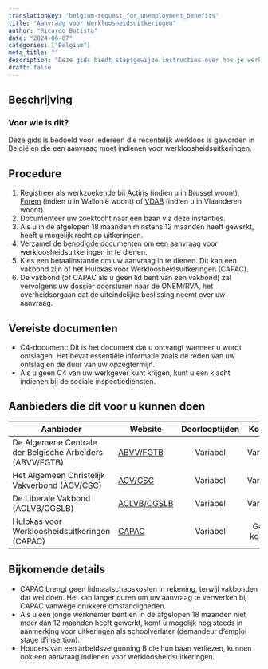 ```yaml
---
translationKey: 'belgium-request_for_unemployment_benefits'
title: "Aanvraag voor Werkloosheidsuitkeringen"
author: "Ricardo Batista"
date: "2024-06-07"
categories: ["Belgium"]
meta_title: ""
description: "Deze gids biedt stapsgewijze instructies over hoe je werkloosheidsuitkeringen kunt aanvragen in België."
draft: false
---
```


## Beschrijving
### Voor wie is dit?
Deze gids is bedoeld voor iedereen die recentelijk werkloos is geworden in België en die een aanvraag moet indienen voor werkloosheidsuitkeringen.

## Procedure
1. Registreer als werkzoekende bij [Actiris](https://www.actiris.brussels/nl) (indien u in Brussel woont), [Forem](https://www.leforem.be/) (indien u in Wallonië woont) of [VDAB](https://www.vdab.be/nederlands) (indien u in Vlaanderen woont).
2. Documenteer uw zoektocht naar een baan via deze instanties.
3. Als u in de afgelopen 18 maanden minstens 12 maanden heeft gewerkt, heeft u mogelijk recht op uitkeringen.
4. Verzamel de benodigde documenten om een aanvraag voor werkloosheidsuitkeringen in te dienen.
5. Kies een betaalinstantie om uw aanvraag in te dienen. Dit kan een vakbond zijn of het Hulpkas voor Werkloosheidsuitkeringen (CAPAC).
6. De vakbond (of CAPAC als u geen lid bent van een vakbond) zal vervolgens uw dossier doorsturen naar de ONEM/RVA, het overheidsorgaan dat de uiteindelijke beslissing neemt over uw aanvraag.

## Vereiste documenten
- C4-document: Dit is het document dat u ontvangt wanneer u wordt ontslagen. Het bevat essentiële informatie zoals de reden van uw ontslag en de duur van uw opzegtermijn.
- Als u geen C4 van uw werkgever kunt krijgen, kunt u een klacht indienen bij de sociale inspectiediensten.

## Aanbieders die dit voor u kunnen doen

| Aanbieder        |     Website     |     Doorlooptijden    |       Kosten      |
| --------------- | --------------- |  :-------------: | :-------------: |
| De Algemene Centrale der Belgische Arbeiders  (ABVV/FGTB)  |  [ABVV/FGTB](https://www.fgtb.be/)       |      Variabel      |        Variabel       |
| Het Algemeen Christelijk Vakverbond  (ACV/CSC) |  [ACV/CSC](https://www.acv-online.be/) | Variabel | Variabel |
| De Liberale Vakbond (ACLVB/CGSLB)  |  [ACLVB/CGSLB](https://www.aclvb.be/)       |      Variabel      |        Variabel       |
| Hulpkas voor Werkloosheidsuitkeringen (CAPAC) | [CAPAC](http://www.hvw-capac.fgov.be/) | Variabel | Geen kosten |

## Bijkomende details
- CAPAC brengt geen lidmaatschapskosten in rekening, terwijl vakbonden dat wel doen. Het kan langer duren om uw aanvraag te verwerken bij CAPAC vanwege drukkere omstandigheden.
- Als u een jonge werknemer bent en in de afgelopen 18 maanden niet meer dan 12 maanden heeft gewerkt, komt u mogelijk nog steeds in aanmerking voor uitkeringen als schoolverlater (demandeur d’emploi stage d’insertion).
- Houders van een arbeidsvergunning B die hun baan verliezen, kunnen ook een aanvraag indienen voor werkloosheidsuitkeringen.